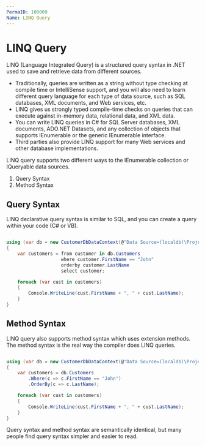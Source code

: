 ```yaml
---
PermaID: 100009
Name: LINQ Query
---
```


# LINQ Query

LINQ (Language Integrated Query) is a structured query syntax in .NET used to save and retrieve data from different sources. 

 - Traditionally, queries are written as a string without type checking at compile time or IntelliSense support, and you will also need to learn different query language for each type of data source, such as SQL databases, XML documents, and Web services, etc. 
 - LINQ gives us strongly typed compile-time checks on queries that can execute against in-memory data, relational data, and XML data.
 - You can write LINQ queries in C# for SQL Server databases, XML documents, ADO.NET Datasets, and any collection of objects that supports IEnumerable or the generic IEnumerable<T> interface. 
 - Third parties also provide LINQ support for many Web services and other database implementations.

LINQ query supports two different ways to the IEnumerable collection or IQueryable data sources.

 1. Query Syntax
 2. Method Syntax

## Query Syntax

LINQ declarative query syntax is similar to SQL, and you can create a query within your code (C# or VB).

```csharp

using (var db = new CustomerDbDataContext(@"Data Source=(localdb)\ProjectsV13;Initial Catalog=CustomerContextDB;"))
{
    var customers = from customer in db.Customers
                    where customer.FirstName == "John"
                    orderby customer.LastName
                    select customer;

    foreach (var cust in customers)
    {
        Console.WriteLine(cust.FirstName + ", " + cust.LastName);
    }
}

```

## Method Syntax

LINQ query also supports method syntax which uses extension methods. The method syntax is the real way the compiler does LINQ queries. 

```csharp

using (var db = new CustomerDbDataContext(@"Data Source=(localdb)\ProjectsV13;Initial Catalog=CustomerContextDB;"))
{
    var customers = db.Customers
        .Where(c => c.FirstName == "John")
        .OrderBy(c => c.LastName);

    foreach (var cust in customers)
    {
        Console.WriteLine(cust.FirstName + ", " + cust.LastName);
    }
}

```
Query syntax and method syntax are semantically identical, but many people find query syntax simpler and easier to read.